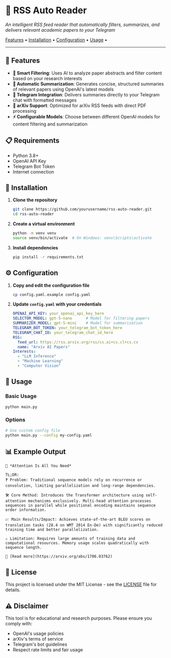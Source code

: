 # 🤖 RSS Auto Reader

*An intelligent RSS feed reader that automatically filters, summarizes, and delivers relevant academic papers to your Telegram*

[Features](#-features) •
[Installation](#-installation) •
[Configuration](#-configuration) •
[Usage](#-usage) •

---

## 🌟 Features

- **🎯 Smart Filtering**: Uses AI to analyze paper abstracts and filter content based on your research interests
- **📄 Automatic Summarization**: Generates concise, structured summaries of relevant papers using OpenAI's latest models
- **📱 Telegram Integration**: Delivers summaries directly to your Telegram chat with formatted messages
- **🔗 arXiv Support**: Optimized for arXiv RSS feeds with direct PDF processing
- **⚡ Configurable Models**: Choose between different OpenAI models for content filtering and summarization

## 📋 Requirements

- Python 3.8+
- OpenAI API Key
- Telegram Bot Token
- Internet connection

## 🚀 Installation

1. **Clone the repository**
   ```bash
   git clone https://github.com/yourusername/rss-auto-reader.git
   cd rss-auto-reader
   ```

2. **Create a virtual environment**
   ```bash
   python -m venv venv
   source venv/bin/activate  # On Windows: venv\Scripts\activate
   ```

3. **Install dependencies**
   ```bash
   pip install -r requirements.txt
   ```

## ⚙️ Configuration

1. **Copy and edit the configuration file**
   ```bash
   cp config.yaml.example config.yaml
   ```

2. **Update `config.yaml` with your credentials**
   ```yaml
   OPENAI_API_KEY: your_openai_api_key_here
   SELECTOR_MODEL: gpt-5-nano      # Model for filtering papers
   SUMMARIZER_MODEL: gpt-5-mini    # Model for summarization
   TELEGRAM_BOT_TOKEN: your_telegram_bot_token_here
   TELEGRAM_CHAT_ID: your_telegram_chat_id_here
   RSS:
     feed_url: https://rss.arxiv.org/rss/cs.ai+cs.cl+cs.cv
     name: "Arxiv AI Papers"
   Interests:
     - "LLM Inference"
     - "Machine Learning"
     - "Computer Vision"
   ```

## 🎯 Usage

### Basic Usage
```bash
python main.py
```

### Options
```bash
# Use custom config file
python main.py --config my-config.yaml
```

## 📊 Example Output

```
📄 *Attention Is All You Need*

TL;DR:
❓ Problem: Traditional sequence models rely on recurrence or convolution, limiting parallelization and long-range dependencies.

🛠️ Core Method: Introduces the Transformer architecture using self-attention mechanisms exclusively. Multi-head attention processes sequences in parallel while positional encoding maintains sequence order information.

📈 Main Results/Impact: Achieves state-of-the-art BLEU scores on translation tasks (28.4 on WMT 2014 En-De) with significantly reduced training time and better parallelization.

⚠️ Limitation: Requires large amounts of training data and computational resources. Memory usage scales quadratically with sequence length.

🔗 [Read more](https://arxiv.org/abs/1706.03762)
```

## 📜 License

This project is licensed under the MIT License - see the [LICENSE](LICENSE) file for details.

## ⚠️ Disclaimer

This tool is for educational and research purposes. Please ensure you comply with:
- OpenAI's usage policies
- arXiv's terms of service  
- Telegram's bot guidelines
- Respect rate limits and fair usage
